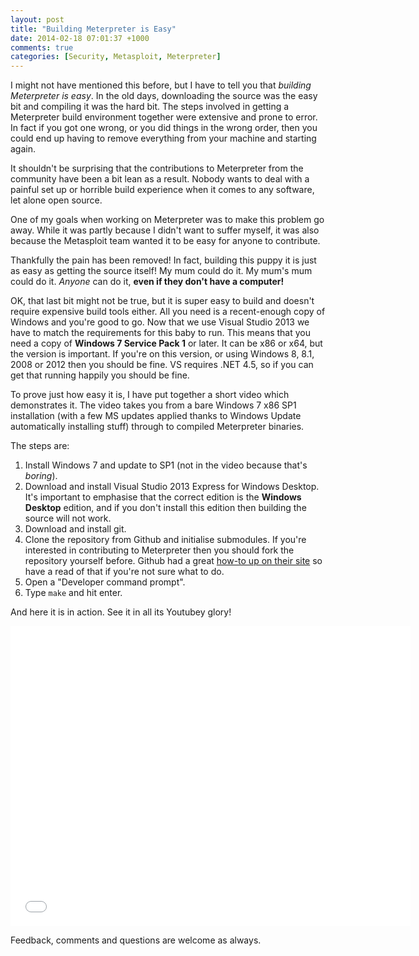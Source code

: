 ```yaml
---
layout: post
title: "Building Meterpreter is Easy"
date: 2014-02-18 07:01:37 +1000
comments: true
categories: [Security, Metasploit, Meterpreter]
---
```


I might not have mentioned this before, but I have to tell you that _building Meterpreter is easy_. In the old days, downloading the source was the easy bit and compiling it was the hard bit. The steps involved in getting a Meterpreter build environment together were extensive and prone to error. In fact if you got one wrong, or you did things in the wrong order, then you could end up having to remove everything from your machine and starting again.

It shouldn't be surprising that the contributions to Meterpreter from the community have been a bit lean as a result. Nobody wants to deal with a painful set up or horrible build experience when it comes to any software, let alone open source.

One of my goals when working on Meterpreter was to make this problem go away. While it was partly because I didn't want to suffer myself, it was also because the Metasploit team wanted it to be easy for anyone to contribute.

Thankfully the pain has been removed! In fact, building this puppy it is just as easy as getting the source itself! My mum could do it. My mum's mum could do it. _Anyone_ can do it, **even if they don't have a computer!**

OK, that last bit might not be true, but it is super easy to build and doesn't require expensive build tools either. All you need is a recent-enough copy of Windows and you're good to go. Now that we use Visual Studio 2013 we have to match the requirements for this baby to run. This means that you need a copy of **Windows 7 Service Pack 1** or later. It can be x86 or x64, but the version is important. If you're on this version, or using Windows 8, 8.1, 2008 or 2012 then you should be fine. VS requires .NET 4.5, so if you can get that running happily you should be fine.

To prove just how easy it is, I have put together a short video which demonstrates it. The video takes you from a bare Windows 7 x86 SP1 installation (with a few MS updates applied thanks to Windows Update automatically installing stuff) through to compiled Meterpreter binaries.

The steps are:

1. Install Windows 7 and update to SP1 (not in the video because that's _boring_).
1. Download and install Visual Studio 2013 Express for Windows Desktop. It's important to emphasise that the correct edition is the **Windows Desktop** edition, and if you don't install this edition then building the source will not work.
1. Download and install git.
1. Clone the repository from Github and initialise submodules. If you're interested in contributing to Meterpreter then you should fork the repository yourself before. Github had a great [how-to up on their site][fork] so have a read of that if you're not sure what to do.
1. Open a "Developer command prompt".
1. Type `make` and hit enter.

And here it is in action. See it in all its Youtubey glory!

<iframe width="640" height="480" src="//www.youtube.com/embed/5WgLlGCMez0" frameborder="0" allowfullscreen></iframe>

Feedback, comments and questions are welcome as always.

  [fork]: https://help.github.com/articles/fork-a-repo "Fork a Repo"
